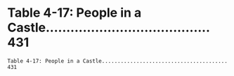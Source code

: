 # Table 4-17: People in a Castle........................................ 431

```
Table 4-17: People in a Castle........................................ 431

```
